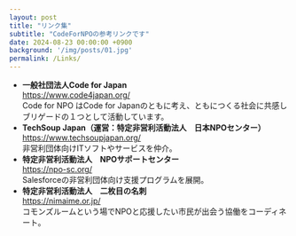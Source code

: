 ```yaml
---
layout: post
title: "リンク集"
subtitle: "CodeForNPOの参考リンクです"
date: 2024-08-23 00:00:00 +0900
background: '/img/posts/01.jpg'
permalink: /Links/
---
```


<ul>
  <li><strong>一般社団法人Code for Japan</strong><br>
  <a href="https://www.code4japan.org/">https://www.code4japan.org/</a><br>
  Code for NPO はCode for Japanのともに考え、ともにつくる社会に共感しブリゲードの１つとして活動しています。</li>

  <li><strong>TechSoup Japan（運営：特定非営利活動法人　日本NPOセンター）</strong><br>
  <a href="https://www.techsoupjapan.org/">https://www.techsoupjapan.org/</a><br>
  非営利団体向けITソフトやサービスを仲介。</li>

  <li><strong>特定非営利活動法人　NPOサポートセンター</strong><br>
  <a href="https://npo-sc.org/">https://npo-sc.org/</a><br>
  Salesforceの非営利団体向け支援プログラムを展開。</li>

  <li><strong>特定非営利活動法人　二枚目の名刺</strong><br>
  <a href="https://nimaime.or.jp/">https://nimaime.or.jp/</a><br>
  コモンズルームという場でNPOと応援したい市民が出会う協働をコーディネート。</li>
</ul>

